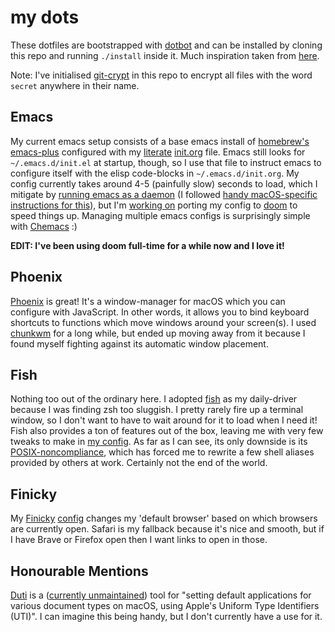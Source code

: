 # my dots

These dotfiles are bootstrapped with
[dotbot](https://github.com/anishathalye/dotbot) and can be installed by cloning
this repo and running `./install` inside it. Much inspiration taken from
[here](https://github.com/nikitavoloboev/dotfiles).

Note: I've initialised [git-crypt](https://github.com/AGWA/git-crypt) in this
repo to encrypt all files with the word `secret` anywhere in their name.

## Emacs

My current emacs setup consists of a base emacs install of [homebrew's
emacs-plus](https://github.com/idmyn/dotfiles/blob/master/macOS/Brewfile#L1-L2)
configured with my
[literate](https://en.wikipedia.org/wiki/Literate_programming)
[init.org](https://github.com/idmyn/dotfiles/blob/master/emacs/vanilla/init.org)
file. Emacs still looks for `~/.emacs.d/init.el` at startup, though, so I use
that file to instruct emacs to configure itself with the elisp code-blocks in
`~/.emacs.d/init.org`. My config currently takes around 4-5 (painfully slow)
seconds to load, which I mitigate by [running emacs as a
daemon](https://www.emacswiki.org/emacs/EmacsAsDaemon) (I followed [handy
macOS-specific instructions for
this](https://web.archive.org/web/20190407092503/https://east.fm/posts/emacs-26-and-macos-mojave/index.html)),
but I'm [working on](https://github.com/idmyn/dotfiles/tree/master/emacs/doom)
porting my config to [doom](https://github.com/hlissner/doom-emacs) to speed
things up. Managing multiple emacs configs is surprisingly simple with
[Chemacs](https://github.com/plexus/chemacs) :)

**EDIT: I've been using doom full-time for a while now and I love it!**

## Phoenix

[Phoenix](https://github.com/kasper/phoenix) is great! It's a window-manager for
macOS which you can configure with JavaScript. In other words, it allows you to
bind keyboard shortcuts to functions which move windows around your screen(s). I
used [chunkwm](https://github.com/koekeishiya/chunkwm) for a long while, but
ended up moving away from it because I found myself fighting against its
automatic window placement.

## Fish

Nothing too out of the ordinary here. I adopted [fish](https://fishshell.com) as
my daily-driver because I was finding zsh too sluggish. I pretty rarely fire up
a terminal window, so I don't want to have to wait around for it to load when I
need it! Fish also provides a ton of features out of the box, leaving me with
very few tweaks to make in [my config](shell/fish/config.fish). As far
as I can see, its only downside is its
[POSIX-noncompliance](https://en.wikipedia.org/wiki/Friendly_interactive_shell#Syntax),
which has forced me to rewrite a few shell aliases provided by others at work.
Certainly not the end of the world.

## Finicky

My [Finicky](https://github.com/johnste/finicky)
[config](finicky/.finicky.js) changes my 'default browser' based on
which browsers are currently open. Safari is my fallback because it's nice and
smooth, but if I have Brave or Firefox open then I want links to open in those.

## Honourable Mentions

[Duti](https://github.com/moretension/duti) is a ([currently
unmaintained](https://github.com/moretension/duti/pull/39#issuecomment-596996452))
tool for "setting default applications for various document types on macOS,
using Apple's Uniform Type Identifiers (UTI)". I can imagine this being
handy, but I don't currently have a use for it.
